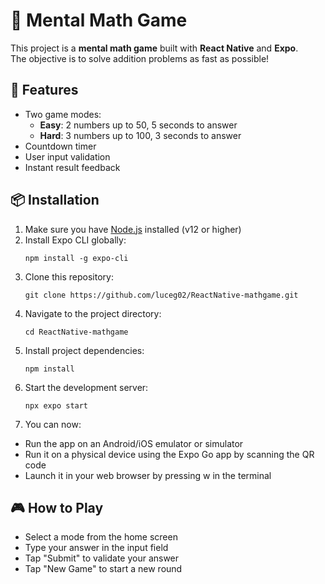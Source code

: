# 🧠 Mental Math Game

This project is a **mental math game** built with **React Native** and **Expo**.  
The objective is to solve addition problems as fast as possible!

## 🚀 Features

- Two game modes:  
  - **Easy**: 2 numbers up to 50, 5 seconds to answer  
  - **Hard**: 3 numbers up to 100, 3 seconds to answer  
- Countdown timer  
- User input validation  
- Instant result feedback 

## 📦 Installation

1. Make sure you have [Node.js](https://nodejs.org/) installed (v12 or higher)
2. Install Expo CLI globally: 
   ```
   npm install -g expo-cli
   ```
3. Clone this repository:
   ```
   git clone https://github.com/luceg02/ReactNative-mathgame.git
   ```
4. Navigate to the project directory:
   ```
   cd ReactNative-mathgame
   ```
5. Install project dependencies:
   ```
   npm install
   ```
6. Start the development server:
   ```
   npx expo start
   ```
7. You can now:

- Run the app on an Android/iOS emulator or simulator
- Run it on a physical device using the Expo Go app by scanning the QR code
- Launch it in your web browser by pressing w in the terminal

## 🎮 How to Play

- Select a mode from the home screen
- Type your answer in the input field
- Tap "Submit" to validate your answer
- Tap "New Game" to start a new round
